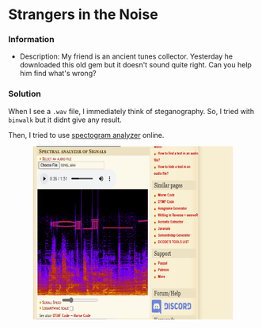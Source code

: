 # Strangers in the Noise

### Information
* Description: My friend is an ancient tunes collector. Yesterday he downloaded this old gem but it doesn't sound quite right. Can you help him find what's wrong?

### Solution                     
When I see a ```.wav``` file, I immediately think of steganography. So, I tried with ```binwalk``` but it didnt give any result.

Then, I tried to use <a href="https://www.dcode.fr/spectral-analysis">spectogram analyzer</a> online.

<p align="center">
  <img width="80%" height="350" src="solution/noise.PNG">
</p>
